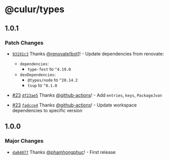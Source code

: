 # @culur/types

## 1.0.1

### Patch Changes

- [`93191c3`](https://github.com/culur/culur/commit/93191c36ee7722a9c531679cc4f4b03556bb947c) Thanks [@renovate[bot]](https://github.com/renovate%5Bbot%5D)! - Update dependencies from renovate:

  - `dependencies`:
    - `type-fest` to `^4.19.0`
  - `devDependencies`:
    - `@types/node` to `^20.14.2`
    - `tsup` to `^8.1.0`

- [#23](https://github.com/culur/culur/pull/23) [`df23ae5`](https://github.com/culur/culur/commit/df23ae5200b698799a15c8b9a8289543b40945bc) Thanks [@github-actions](https://github.com/apps/github-actions)! - Add `entries`, `keys`, `PackageJson`

- [#23](https://github.com/culur/culur/pull/23) [`fadcce4`](https://github.com/culur/culur/commit/fadcce49d9bc4fb54ac050c3bcea9ac09305628c) Thanks [@github-actions](https://github.com/apps/github-actions)! - Update workspace dependencies to specific version

## 1.0.0

### Major Changes

- [`da04077`](https://github.com/culur/culur/commit/da04077fb6051a7654da7f3df07de0e6ab9011d5) Thanks [@phamhongphuc](https://github.com/phamhongphuc)! - First release
